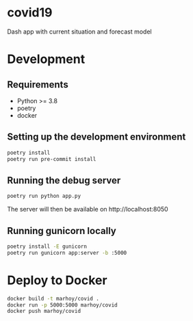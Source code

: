 # covid19
Dash app with current situation and forecast model

# Development

## Requirements
* Python >= 3.8
* poetry
* docker


## Setting up the development environment

```bash
poetry install
poetry run pre-commit install
```

## Running the debug server
```bash
poetry run python app.py
```
The server will then be available on http://localhost:8050


## Running gunicorn locally
```bash
poetry install -E gunicorn
poetry run gunicorn app:server -b :5000
```

# Deploy to Docker
```bash
docker build -t marhoy/covid .
docker run -p 5000:5000 marhoy/covid
docker push marhoy/covid
```
